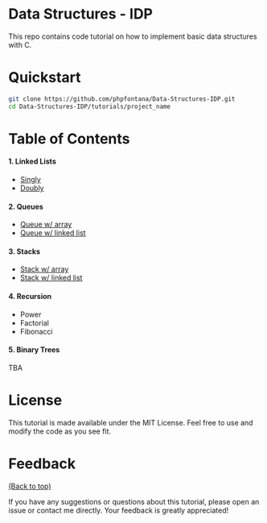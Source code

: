 # Data Structures - IDP
This repo contains code tutorial on how to implement basic data structures with C.

# Quickstart

```bash
git clone https://github.com/phpfontana/Data-Structures-IDP.git
cd Data-Structures-IDP/tutorials/project_name
``` 

# Table of Contents
#### 1. Linked Lists
* [Singly](https://github.com/phpfontana/Data-Structures-IDP/blob/main/tutorials/01-linked-lists/singly/singly.c)
* [Doubly](https://github.com/phpfontana/Data-Structures-IDP/blob/main/tutorials/01-linked-lists/doubly/doubly.c)

#### 2. Queues
* [Queue w/ array](https://github.com/phpfontana/Data-Structures-IDP/blob/main/tutorials/02-queues/array_queue/queue.c)
* [Queue w/ linked list](https://github.com/phpfontana/Data-Structures-IDP/blob/main/tutorials/02-queues/list_queue/queue.c)

#### 3. Stacks
* [Stack w/ array](https://github.com/phpfontana/Data-Structures-IDP/blob/main/tutorials/03-stacks/array-stack/stack.c)
* [Stack w/ linked list](https://github.com/phpfontana/Data-Structures-IDP/blob/main/tutorials/03-stacks/list-stack/stack.c)

#### 4. Recursion
* Power
* Factorial
* Fibonacci

#### 5. Binary Trees
TBA

# License

This tutorial is made available under the MIT License. Feel free to use and modify the code as you see fit.

# Feedback
[(Back to top)](#data-structures---idp)

If you have any suggestions or questions about this tutorial, please open an issue or contact me directly. Your feedback is greatly appreciated!